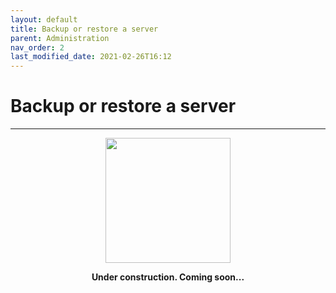 ```yaml
---
layout: default
title: Backup or restore a server
parent: Administration
nav_order: 2
last_modified_date: 2021-02-26T16:12
---
```


# Backup or restore a server

---

<div style="display: flex; flex-direction: column; align-items: center;">
    <img src="{{site.baseurl}}/assets/images/warning.png" style="width: 200px;">
    <p style="font-weight: bold;">Under construction. Coming soon...</p>
</div>